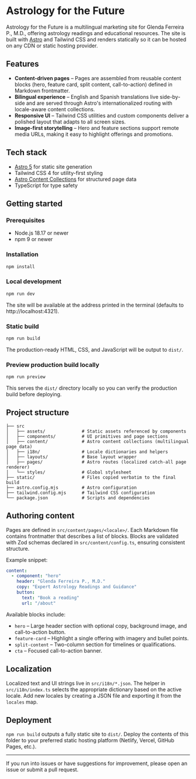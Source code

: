 # Astrology for the Future

Astrology for the Future is a multilingual marketing site for Glenda Ferreira P., M.D., offering astrology readings and educational resources. The site is built with [Astro](https://astro.build) and Tailwind CSS and renders statically so it can be hosted on any CDN or static hosting provider.

## Features

- **Content-driven pages** – Pages are assembled from reusable content blocks (hero, feature card, split content, call-to-action) defined in Markdown frontmatter.
- **Bilingual experience** – English and Spanish translations live side-by-side and are served through Astro's internationalized routing with locale-aware content collections.
- **Responsive UI** – Tailwind CSS utilities and custom components deliver a polished layout that adapts to all screen sizes.
- **Image-first storytelling** – Hero and feature sections support remote media URLs, making it easy to highlight offerings and promotions.

## Tech stack

- [Astro 5](https://docs.astro.build/) for static site generation
- Tailwind CSS 4 for utility-first styling
- [Astro Content Collections](https://docs.astro.build/en/guides/content-collections/) for structured page data
- TypeScript for type safety

## Getting started

### Prerequisites

- Node.js 18.17 or newer
- npm 9 or newer

### Installation

```bash
npm install
```

### Local development

```bash
npm run dev
```

The site will be available at the address printed in the terminal (defaults to http://localhost:4321).

### Static build

```bash
npm run build
```

The production-ready HTML, CSS, and JavaScript will be output to `dist/`.

### Preview production build locally

```bash
npm run preview
```

This serves the `dist/` directory locally so you can verify the production build before deploying.

## Project structure

```
├── src
│   ├── assets/              # Static assets referenced by components
│   ├── components/          # UI primitives and page sections
│   ├── content/             # Astro content collections (multilingual page data)
│   ├── i18n/                # Locale dictionaries and helpers
│   ├── layouts/             # Base layout wrapper
│   ├── pages/               # Astro routes (localized catch-all page renderer)
│   └── styles/              # Global stylesheet
├── static/                  # Files copied verbatim to the final build
├── astro.config.mjs         # Astro configuration
├── tailwind.config.mjs      # Tailwind CSS configuration
└── package.json             # Scripts and dependencies
```

## Authoring content

Pages are defined in `src/content/pages/<locale>/`. Each Markdown file contains frontmatter that describes a list of blocks. Blocks are validated with Zod schemas declared in `src/content/config.ts`, ensuring consistent structure.

Example snippet:

```yaml
content:
  - component: "hero"
    header: "Glenda Ferreira P., M.D."
    copy: "Expert Astrology Readings and Guidance"
    button:
      text: "Book a reading"
      url: "/about"
```

Available blocks include:

- `hero` – Large header section with optional copy, background image, and call-to-action button.
- `feature-card` – Highlight a single offering with imagery and bullet points.
- `split-content` – Two-column section for timelines or qualifications.
- `cta` – Focused call-to-action banner.

## Localization

Localized text and UI strings live in `src/i18n/*.json`. The helper in `src/i18n/index.ts` selects the appropriate dictionary based on the active locale. Add new locales by creating a JSON file and exporting it from the `locales` map.

## Deployment

`npm run build` outputs a fully static site to `dist/`. Deploy the contents of this folder to your preferred static hosting platform (Netlify, Vercel, GitHub Pages, etc.).

---

If you run into issues or have suggestions for improvement, please open an issue or submit a pull request.

